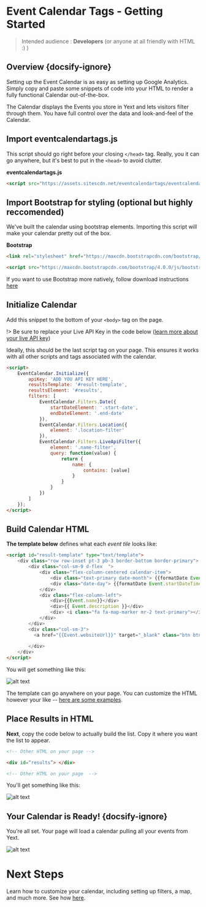 # Event Calendar Tags - Getting Started 

> Intended audience :  **Developers** (or anyone at all friendly with HTML :) ) 


## Overview {docsify-ignore}

Setting up the Event Calendar is as easy as setting up Google Analytics. Simply copy and paste some snippets of code into your HTML to render a fully functional Calendar out-of-the-box. 

The Calendar displays the Events you store in Yext and lets visitors filter through them. You have full control over the data and look-and-feel of the Calendar. 


## Import eventcalendartags.js

This script should go right before your closing `</head>` tag. Really, you it can go anywhere, but it's best to put in the `<head>` to avoid clutter. 


**eventcalendartags.js** 
```html
<script src="https://assets.sitescdn.net/eventcalendartags/eventcalendartags.js"></script>

```

## Import Bootstrap for styling (optional but highly reccomended)

We've built the calendar using bootstrap elements. Importing this script will make your calendar pretty out of the box. 

**Bootstrap** 
```html 
<link rel="stylesheet" href="https://maxcdn.bootstrapcdn.com/bootstrap/4.0.0/css/bootstrap.min.css" integrity="sha384-Gn5384xqQ1aoWXA+058RXPxPg6fy4IWvTNh0E263XmFcJlSAwiGgFAW/dAiS6JXm" crossorigin="anonymous">

<script src="https://maxcdn.bootstrapcdn.com/bootstrap/4.0.0/js/bootstrap.min.js" integrity="sha384-JZR6Spejh4U02d8jOt6vLEHfe/JQGiRRSQQxSfFWpi1MquVdAyjUar5+76PVCmYl" crossorigin="anonymous"></script>
```


If you want to use Bootstrap more natively, follow download instructions [here](https://getbootstrap.com/docs/4.0/getting-started/download/)

## Initialize Calendar

Add this snippet to the bottom of your `<body>` tag on the page. 

!> Be sure to replace your Live API Key in the code below ([learn more about your live API key](http://developer.yext.com/docs/guides/get-started/))

Ideally, this should be the last script tag on your page. This ensures it works with all other scripts and tags associated with the calendar. 


```html
<script>
	EventCalendar.Initialize({
		apiKey: 'ADD YOU API KEY HERE',
		resultsTemplate: '#result-template',
		resultsElement: '#results',
		filters: [
			EventCalendar.Filters.Date({
				startDateElement: '.start-date',
				endDateElement: '.end-date'
			}),
			EventCalendar.Filters.Location({
				element: '.location-filter'
			}),
			EventCalendar.Filters.LiveApiFilter({
				element: '.name-filter',
				query: function(value) {
					return {
						name: {
							contains: [value]
						}
					}
				}
			})
		]
	});
</script>
```


## Build Calendar HTML

**The template below** defines what each _event tile_ looks like: 


```html
<script id="result-template" type="text/template">
    <div class="row row-inset pt-3 pb-3 border-bottom border-primary">
        <div class="col-sm-9 d-flex  ">
            <div class="flex-column-centered calendar-item">
                <div class="text-primary date-month"> {{formatDate Event.startDateTime month="short"}}</div>
                <div class="date-day"> {{formatDate Event.startDateTime day="numeric"}} </div>
            </div>
            <div class="flex-column-left">
                <div>{{Event.name}}</div>
                <div>{{ Event.description }}</div>
                <div> <i class="fa fa-map-marker mr-2 text-primary"></i> {{Event.venueName}} - {{Event.address}} - {{Event.city}} </div>
            </div>
        </div>
        <div class="col-sm-3">
  		  <a href="{{Event.websiteUrl}}" target="_blank" class="btn btn-outline-primary "> View Details</a> 
   
		</div>
    </div>
</script>
```

You will get something like this: 

![alt text](/assets/event_tile.png)

The template can go anywhere on your page. You can customize the HTML however your like -- [here are some examples](examples.com). 

## Place Results in HTML

**Next**, copy the code below to actually build the list. Copy it where you want the list to appear. 

```html 
<!-- Other HTML on your page --> 

<div id=“results”> </div>

<!-- Other HTML on your page  --> 

```

You'll get something like this: 

![alt text](/assets/event_list.png)


## Your Calendar is Ready! {docsify-ignore}

You’re all set. Your page will load a calendar pulling all your events from Yext. 

![alt text](/assets/full_cal.png)


# Next Steps
Learn how to customize your calendar, including setting up filters, a map, and much more. See how [here](ect_customization.md). 








